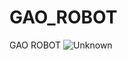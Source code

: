 # GAO_ROBOT
GAO ROBOT
![Unknown](https://user-images.githubusercontent.com/4471301/226179236-b09b5b22-3d72-421e-a90c-912315f4247f.gif)
